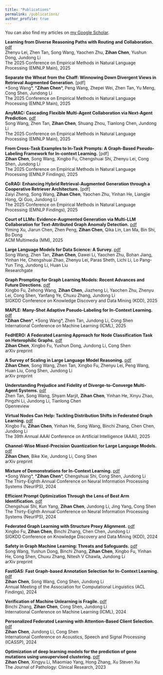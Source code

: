 ```yaml
---
title: "Publications"
permalink: /publications/
author_profile: true
---
```

You can also find my articles on [my Google Scholar](https://scholar.google.com/citations?user=ylbrk-oAAAAJ).

**Learning from Diverse Reasoning Paths with Routing and Collaboration.** [pdf](https://arxiv.org/abs/2508.16861)<br>
Zhenyu Lei, Zhen Tan, Song Wang, Yaochen Zhu, **Zihan Chen**, Yushun Dong, Jundong Li<br>
The 2025 Conference on Empirical Methods in Natural Language Processing (EMNLP Main), 2025 

**Separate the Wheat from the Chaff: Winnowing Down Divergent Views in Retrieval Augmented Generation.** [pdf]<br>
\*Song Wang\*, \***Zihan Chen**\*, Peng Wang, Zhepei Wei, Zhen Tan, Yu Meng, Cong Shen, Jundong Li<br>
The 2025 Conference on Empirical Methods in Natural Language Processing (EMNLP Main), 2025 

**AnyMAC: Cascading Flexible Multi-Agent Collaboration via Next-Agent Prediction.** [pdf](https://arxiv.org/abs/2506.17784)<br>
Song Wang, Zhen Tan, **Zihan Chen**,  Shuang Zhou, Tianlong Chen, Jundong Li<br>
The 2025 Conference on Empirical Methods in Natural Language Processing (EMNLP Main), 2025 

**From Cross-Task Examples to In-Task Prompts: A Graph-Based Pseudo-Labeling Framework for In-context Learning.** [pdf]<br>
**Zihan Chen**, Song Wang, Xingbo Fu, Chengshuai Shi, Zhenyu Lei, Cong Shen, Jundong Li<br>
The 2025 Conference on Empirical Methods in Natural Language Processing (EMNLP Findings), 2025

**CoRAG: Enhancing Hybrid Retrieval-Augmented Generation through a Cooperative Retriever Architecture.** [pdf]<br>
Zaiyi Zheng, Song Wang, **Zihan Chen**, Yaochen Zhu, Yinhan He, Liangjie Hong, Qi Guo, Jundong Li<br>
The 2025 Conference on Empirical Methods in Natural Language Processing (EMNLP Findings), 2025

**Court of LLMs: Evidence-Augmented Generation via Multi-LLM Collaboration for Text-Attributed Graph Anomaly Detection.** [pdf](https://arxiv.org/abs/2508.00507)<br>
Yiming Xu, Jiarun Chen, Zhen Peng, **Zihan Chen**, Qika Lin, Lan Ma, Bin Shi, Bo Dong<br>
ACM Multimedia (MM), 2025

**Large Language Models for Data Science: A Survey.** [pdf](https://www.researchgate.net/profile/Song_Wang84/publication/392594876_Large_Language_Models_for_Data_Science_A_Survey/links/6849ecfdd0be921dfef6ed18/Large-Language-Models-for-Data-Science-A-Survey.pdf)<br>
Song Wang, Zhen Tan, **Zihan Chen**, Dawei Li, Yaochen Zhu, Bohan Jiang,
Yinhan He, Chengshuai Zhao, Zhenyu Lei, Paras Sheth, Lichi Li, Lo Pang-Yun Ting, Jundong Li, Huan Liu<br>
Researchgate

**Graph Prompting for Graph Learning Models: Recent Advances and Future Directions.** [pdf](https://arxiv.org/abs/2506.08326)<br>
Xingbo Fu, Zehong Wang, **Zihan Chen**, Jiazheng Li, Yaochen Zhu, Zhenyu Lei, Cong Shen, Yanfang Ye, Chuxu Zhang, Jundong Li<br>
SIGKDD Conference on Knowledge Discovery and Data Mining (KDD), 2025

**MAPLE: Many-Shot Adaptive Pseudo-Labeling for In-Context Learning.** [pdf](https://arxiv.org/abs/2505.16225)<br>
\***Zihan Chen**\*, \*Song Wang\*, Zhen Tan, Jundong Li, Cong Shen<br>
International Conference on Machine Learning (ICML), 2025

**FedHERO: A Federated Learning Approach for Node Classification Task on Heterophilic Graphs.** [pdf](https://arxiv.org/abs/2504.21206)<br>
**Zihan Chen**, Xingbo Fu, Yushun Dong, Jundong Li, Cong Shen<br>
arXiv preprint

**A Survey of Scaling in Large Language Model Reasoning.** [pdf](https://arxiv.org/abs/2504.02181)<br>
**Zihan Chen**, Song Wang, Zhen Tan, Xingbo Fu, Zhenyu Lei, Peng Wang, Huan Liu, Cong Shen, Jundong Li<br>
arXiv preprint

**Understanding Prejudice and Fidelity of Diverge-to-Converge Multi-Agent Systems.** [pdf](https://openreview.net/pdf?id=EP6n8LCEK6)<br>
Zhen Tan, Song Wang, Shyam Marjit, **Zihan Chen**, Yinhan He, Xinyu Zhao, Pingzhi Li, Jundong Li, Tianlong Chen<br>
Openreview

**Virtual Nodes Can Help: Tackling Distribution Shifts in Federated Graph Learning.** [pdf](https://arxiv.org/abs/2412.19229)<br>
Xingbo Fu, **Zihan Chen**, Yinhan He, Song Wang, Binchi Zhang, Chen Chen, Jundong Li<br> 
The 39th Annual AAAI Conference on Artificial Intelligence (AAAI), 2025

**Channel-Wise Mixed-Precision Quantization for Large Language Models.** [pdf](https://arxiv.org/abs/2410.13056)<br>
**Zihan Chen**, Bike Xie, Jundong Li, Cong Shen<br>
arXiv preprint

**Mixture of Demonstrations for In-Context Learning.** [pdf](https://openreview.net/pdf?id=uqxSLoCw3K)<br>
\*Song Wang\*, \***Zihan Chen**\*, Chengshuai Shi, Cong Shen, Jundong Li<br>
The Thirty-Eighth Annual Conference on Neural Information Processing Systems (NeurIPS), 2024

**Efficient Prompt Optimization Through the Lens of Best Arm Identification.** [pdf](https://openreview.net/pdf?id=FLNnlfBGMo)<br>
Chengshuai Shi, Kun Yang, **Zihan Chen**, Jundong Li, Jing Yang, Cong Shen<br>
The Thirty-Eighth Annual Conference on Neural Information Processing Systems (NeurIPS), 2024 

**Federated Graph Learning with Structure Proxy Alignment.** [pdf](https://arxiv.org/abs/2408.09393)<br>
Xingbo Fu, **Zihan Chen**, Binchi Zhang, Chen Chen, Jundong Li<br>
SIGKDD Conference on Knowledge Discovery and Data Mining (KDD), 2024

**Safety in Graph Machine Learning: Threats and Safeguards.** [pdf](https://arxiv.org/abs/2405.11034)<br>
Song Wang, Yushun Dong, Binchi Zhang, **Zihan Chen**, Xingbo Fu, Yinhan He, Cong Shen, Chuxu Zhang, Nitesh V Chawla, Jundong Li<br>
arXiv preprint

**FastGAS: Fast Graph-based Annotation Selection for In-Context Learning.** [pdf](https://arxiv.org/abs/2406.03730)<br>
**Zihan Chen**, Song Wang, Cong Shen, Jundong Li<br>
Annual Meeting of the Association for Computational Linguistics (ACL Findings), 2024 

**Verification of Machine Unlearning is Fragile.** [pdf](https://openreview.net/pdf/53e24204bd6b94f64e8d6b6230c4116e2273270f.pdf)<br>
Binchi Zhang, **Zihan Chen**, Cong Shen, Jundong Li<br>
International Conference on Machine Learning (ICML), 2024

**Personalized Federated Learning with Attention-Based Client Selection.** [pdf](https://ieeexplore.ieee.org/stamp/stamp.jsp?arnumber=10447362)<br>
**Zihan Chen**, Jundong Li, Cong Shen<br>
International Conference on Acoustics, Speech and Signal Processing (ICASSP), 2024

**Optimization of deep learning models for the prediction of gene mutations using unsupervised clustering.** [pdf](https://pathsocjournals.onlinelibrary.wiley.com/doi/pdfdirect/10.1002/cjp2.302)<br>
**Zihan Chen**, Xingyu Li, Miaomiao Yang, Hong Zhang, Xu Steven Xu<br>
The Journal of Pathology: Clinical Research, 2023

